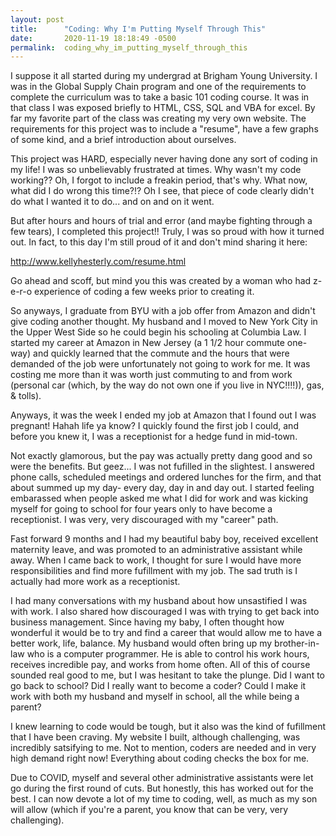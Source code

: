 ```yaml
---
layout: post
title:      "Coding: Why I'm Putting Myself Through This"
date:       2020-11-19 18:18:49 -0500
permalink:  coding_why_im_putting_myself_through_this
---
```




I suppose it all started during my undergrad at Brigham Young University.  I was in the Global Supply Chain program and one of the requirements to complete the curriculum was to take a basic 101 coding course.  It was in that class I was exposed briefly to HTML, CSS, SQL and VBA for excel.  By far my favorite part of the class was creating my very own website.  The requirements for this project was to include a "resume", have a few graphs of some kind, and a brief introduction about ourselves.  

This project was HARD, especially never having done any sort of coding in my life!  I was so unbelievably frustrated at times.  Why wasn't my code working?? Oh, I forgot to include a freakin period, that's why.  What now, what did I do wrong this time?!? Oh I see, that piece of code clearly didn't do what I wanted it to do... and on and on it went.  

But after hours and hours of trial and error (and maybe fighting through a few tears), I completed this project!!  Truly, I was so proud with how it turned out.  In fact, to this day I'm still proud of it and don't mind sharing it here:

http://www.kellyhesterly.com/resume.html

Go ahead and scoff, but mind you this was created by a woman who had z-e-r-o experience of coding a few weeks prior to creating it.

So anyways, I graduate from BYU with a job offer from Amazon and didn't give coding another thought.  My husband and I moved to New York City in the Upper West Side so he could begin his schooling at Columbia Law.  I started my career at Amazon in New Jersey (a 1 1/2 hour commute one-way) and quickly learned that the commute and the hours that were demanded of the job were unfortunately not going to work for me.  It was costing me more than it was worth just commuting to and from work (personal car (which, by the way do not own one if you live in NYC!!!!)), gas, & tolls).

Anyways, it was the week I ended my job at Amazon that I found out I was pregnant!  Hahah life ya know?  I quickly found the first job I could, and before you knew it, I was a receptionist for a hedge fund in mid-town.  

Not exactly glamorous, but the pay was actually pretty dang good and so were the benefits.  But geez... I was not fufilled in the slightest.  I answered phone calls, scheduled meetings and ordered lunches for the firm, and that about summed up my day- every day, day in and day out.  I started feeling embarassed when people asked me what I did for work and was kicking myself for going to school for four years only to have become a receptionist.  I was very, very discouraged with my "career" path.     

Fast forward 9 months and I had my beautiful baby boy, received excellent maternity leave, and was promoted to an administrative assistant while away.  When I came back to work, I thought for sure I would have more responsibilities and find more fufillment with my job.  The sad truth is I actually had more work as a receptionist. 

I had many conversations with my husband about how unsastified I was with work.  I also shared how discouraged I was with trying to get back into business management.  Since having my baby, I often thought how wonderful it would be to try and find a career that would allow me to have a better work, life, balance.  My husband would often bring up my brother-in-law who is a computer programmer.  He is able to control his work hours, receives incredible pay, and works from home often.  All of this of course sounded real good to me, but I was hesitant to take the plunge.  Did I want to go back to school?  Did I really want to become a coder?  Could I make it work with both my husband and myself in school, all the while being a parent?    

I knew learning to code would be tough, but it also was the kind of fufillment that I have been craving.  My website I built, although challenging, was incredibly satsifying to me.  Not to mention, coders are needed and in very high demand right now!  Everything about coding checks the box for me.   

Due to COVID, myself and several other administrative assistants were let go during the first round of cuts.  But honestly, this has worked out for the best.  I can now devote a lot of my time to coding, well, as much as my son will allow (which if you're a parent, you know that can be very, very challenging).




